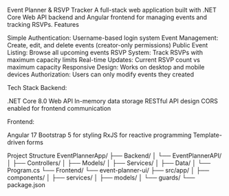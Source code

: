 Event Planner & RSVP Tracker
A full-stack web application built with .NET Core Web API backend and Angular frontend for managing events and tracking RSVPs.
Features

Simple Authentication: Username-based login system
Event Management: Create, edit, and delete events (creator-only permissions)
Public Event Listing: Browse all upcoming events
RSVP System: Track RSVPs with maximum capacity limits
Real-time Updates: Current RSVP count vs maximum capacity
Responsive Design: Works on desktop and mobile devices
Authorization: Users can only modify events they created

Tech Stack
Backend:

.NET Core 8.0 Web API
In-memory data storage
RESTful API design
CORS enabled for frontend communication

Frontend:

Angular 17
Bootstrap 5 for styling
RxJS for reactive programming
Template-driven forms

Project Structure
EventPlannerApp/
├── Backend/
│   └── EventPlannerAPI/
│       ├── Controllers/
│       ├── Models/
│       ├── Services/
│       ├── Data/
│       └── Program.cs
└── Frontend/
    └── event-planner-ui/
        ├── src/app/
        │   ├── components/
        │   ├── services/
        │   ├── models/
        │   └── guards/
        └── package.json